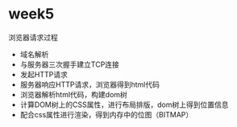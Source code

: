# week5

浏览器请求过程
 - 域名解析
 - 与服务器三次握手建立TCP连接 
 - 发起HTTP请求 
 - 服务器响应HTTP请求，浏览器得到html代码 
 - 浏览器解析html代码，构建dom树
 - 计算DOM树上的CSS属性，进行布局排版，dom树上得到位置信息
 - 配合css属性进行渲染，得到内存中的位图（BITMAP）